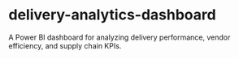 # delivery-analytics-dashboard
A Power BI dashboard for analyzing delivery performance, vendor efficiency, and supply chain KPIs.
